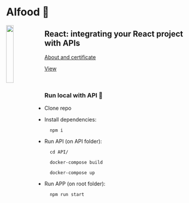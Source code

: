 # Alfood 🍔

 <img align="left" width="20%" src='https://github.com/alura-dive-enock/certificates/blob/main/Courses/Front_End/React/React_integrating_your_React_project_with_APIs/assets/icon_alura_React:%20integrando%20seu%20projeto%20React%20com%20APIs.png?raw=true' />

## React: integrating your React project with APIs

[About and certificate](https://github.com/alura-dive-enock/certificates/tree/main/Courses/Front_End/React/React_integrating_your_React_project_with_APIs)

[View](https://alura-dive-enock.github.io/alura_alfood/)

<br/>

### Run local with API 🏡

- Clone repo

- Install dependencies:
```shell
  npm i
```

- Run API (on API folder):
```shell
  cd API/

  docker-compose build

  docker-compose up
```

- Run APP (on root folder):
```shell
  npm run start
```
